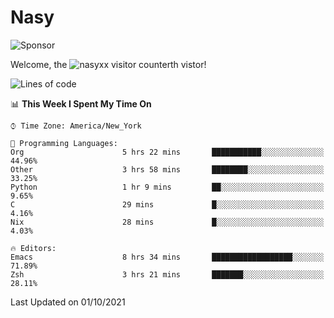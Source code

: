# Nasy

<!--
<p align="center">
<img height="200" src="https://github-readme-stats.vercel.app/api?username=nasyxx&count_private=true&show_icons=true&theme=dracula&include_all_commits=true"/>
<img height="200" src="https://github-readme-stats.vercel.app/api/top-langs/?username=nasyxx&theme=dracula&hide=html,jupyter+notebook&count_private=true&show_icons=true"/>
</p>

  
----------------
-->

![Sponsor](https://img.shields.io/static/v1.svg?label=Sponsor&message=%E2%9D%A4&logo=GitHub&style=flat&color=pink)
 
Welcome, the ![nasyxx visitor counter](https://count.getloli.com/get/@nasyxx?theme=rule34)th vistor!
 
<!--START_SECTION:waka-->
![Lines of code](https://img.shields.io/badge/From%20Hello%20World%20I%27ve%20Written-5.4%20million%20lines%20of%20code-blue)

📊 **This Week I Spent My Time On** 

```text
⌚︎ Time Zone: America/New_York

💬 Programming Languages: 
Org                      5 hrs 22 mins       ███████████░░░░░░░░░░░░░░   44.96% 
Other                    3 hrs 58 mins       ████████░░░░░░░░░░░░░░░░░   33.25% 
Python                   1 hr 9 mins         ██░░░░░░░░░░░░░░░░░░░░░░░   9.65% 
C                        29 mins             █░░░░░░░░░░░░░░░░░░░░░░░░   4.16% 
Nix                      28 mins             █░░░░░░░░░░░░░░░░░░░░░░░░   4.03%

🔥 Editors: 
Emacs                    8 hrs 34 mins       ██████████████████░░░░░░░   71.89% 
Zsh                      3 hrs 21 mins       ███████░░░░░░░░░░░░░░░░░░   28.11%

```


 Last Updated on 01/10/2021
<!--END_SECTION:waka-->

<!-- ![visitors](https://visitor-badge.laobi.icu/badge?page_id=nasyxx.nasyxx) -->

